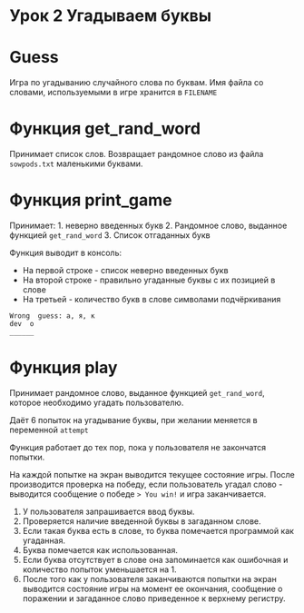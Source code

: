 # Урок 2 Угадываем буквы
#  Guess
Игра по угадыванию случайного слова по буквам. Имя файла со словами, используемыми в игре хранится в `FILENAME`

# Функция get_rand_word
Принимает список слов. Возвращает рандомное слово из файла `sowpods.txt` маленькими буквами.

# Функция print_game
Принимает:
1. 
неверно введенных букв
2. Рандомное слово, выданное функцией `get_rand_word`
3. Список отгаданных букв
 
Функция выводит в консоль:
* На первой строке - список неверно введенных букв
* На второй строке - правильно угаданные буквы с их позицией в слове
* На третьей - количество букв в слове символами подчёркивания 
``` 
Wrong  guess: а, я, к
dev  о
______ 
```

# Функция play
Принимает рандомное слово, выданное функцией `get_rand_word`, которое необходимо угадать пользователю.

Даёт 6 попыток на угадывание буквы, при желании меняется в переменной `attempt`

Функция работает до тех пор, пока у пользователя не закончатся попытки. 

На каждой попытке на экран выводится текущее состояние игры. После производится проверка на победу, если пользователь угадал слово - выводится сообщение о победе `> You win!` и игра заканчивается.

1. У пользователя запрашивается ввод буквы.
2. Проверяется наличие введенной буквы в загаданном слове.
3. Если такая буква есть в слове, то буква помечается программой как угаданная.
4. Буква помечается как использованная.
5. Если буква отсутствует в слове она запоминается как ошибочная и количество попыток уменьшается на 1.
6. После того как у пользователя заканчиваются попытки на экран выводится состояние игры на момент ее окончания, сообщение о поражении и загаданное слово приведенное к верхнему регистру.
